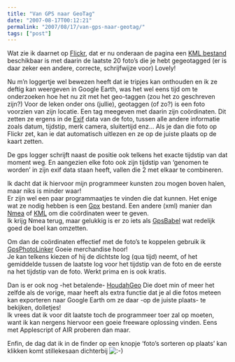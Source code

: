 ```yaml
---
title: "Van GPS naar GeoTag"
date: "2007-08-17T00:12:21"
permalink: "2007/08/17/van-gps-naar-geotag/"
tags: ["post"]
---
```

Wat zie ik daarnet op [Flickr](http://www.flickr.com/photos/simonvanherweghe/ "http://www.flickr.com/photos/simonvanherweghe/"), dat er nu onderaan de pagina een [KML bestand](http://api.flickr.com/services/feeds/geo/?id=40396650@N00&lang=en-us&format=kml_nl "http://api.flickr.com/services/feeds/geo/?id=40396650@N00&lang=en-us&format=kml_nl") beschikbaar is met daarin de laatste 20 foto’s die je hebt gegeotagged (er is daar zeker een andere, correcte, schrijfwijze voor) Lovely!

Nu m’n loggertje wel bewezen heeft dat ie tripjes kan onthouden en ik ze deftig kan weergeven in Google Earth, was het wel eens tijd om te onderzoeken hoe het nu zit met het geo-taggen (zou het zo geschreven zijn?) Voor de leken onder ons (jullie), geotaggen (of zo?) is een foto voorzien van zijn locatie. Een tag meegeven met daarin zijn coördinaten. Dit zetten ze ergens in de [Exif](http://nl.wikipedia.org/wiki/Exchangeable_image_file_format "http://nl.wikipedia.org/wiki/Exchangeable_image_file_format") data van de foto, tussen alle andere informatie zoals datum, tijdstip, merk camera, sluitertijd enz… Als je dan die foto op Flickr zet, kan ie dat automatisch uitlezen en ze op de juiste plaats op de kaart zetten.

De gps logger schrijft naast de positie ook telkens het exacte tijdstip van dat moment weg. En aangezien elke foto ook zijn tijdstip van ‘genomen te worden’ in zijn exif data staan heeft, vallen die 2 met elkaar te combineren.

Ik dacht dat ik hiervoor mijn programmeer kunsten zou mogen boven halen, maar niks is minder waar!  
Er zijn wel een paar programmaatjes te vinden die dat kunnen. Het enige wat ze nodig hebben is een [Gpx](http://www.topografix.com/gpx.asp "http://www.topografix.com/gpx.asp") bestand. Een andere (xml) manier dan [Nmea](http://nl.wikipedia.org/wiki/NMEA-0183 "http://nl.wikipedia.org/wiki/NMEA-0183") of [KML](http://code.google.com/apis/kml/documentation/ "http://code.google.com/apis/kml/documentation/") om die coördinaten weer te geven.  
Ik krijg Nmea terug, maar gelukkig is er zo iets als [GpsBabel](http://www.gpsbabel.org/ "http://www.gpsbabel.org/") wat redelijk goed de boel kan omzetten.

Om dan de coördinaten effectief met de foto’s te koppelen gebruik ik [GpsPhotoLinker](http://oregonstate.edu/~earlyj/gpsphotolinker/index.php "http://oregonstate.edu/~earlyj/gpsphotolinker/index.php") Goeie merchandise hoor!  
Je kan telkens kiezen of hij de dichtste log (qua tijd) neemt, of het gemiddelde tussen de laatste log voor het tijdstip van de foto en de eerste na het tijdstip van de foto. Werkt prima en is ook kratis.

Dan is er ook nog -het betalende- [HoudahGeo](http://www.houdah.com/houdahGeo/ "http://www.houdah.com/houdahGeo/") Die doet min of meer het zelfde als de vorige, maar heeft als extra functie dat je al die fotos meteen kan exporteren naar Google Earth om ze daar -op de juiste plaats- te bekijken, dolletjes!  
Ik vrees dat ik voor dit laatste toch de programmeer toer zal op moeten, want ik kan nergens hiervoor een goeie freeware oplossing vinden. Eens met Applescript of AIR proberen dan maar.

Enfin, de dag dat ik in de finder op een knopje ‘foto’s sorteren op plaats’ kan klikken komt stillekesaan dichterbij ![:-)](http://www.donebysimon.be/blog/wp-includes/images/smilies/icon_smile.gif)
